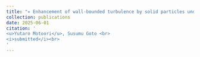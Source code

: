 ```yaml
---
title: "✈ Enhancement of wall-bounded turbulence by solid particles under gravity"
collection: publications
date: 2025-06-01
citation: '
<u>Yutaro Motoori</u>, Susumu Goto <br> 
<i>submitted</i><br>
'
---
```


